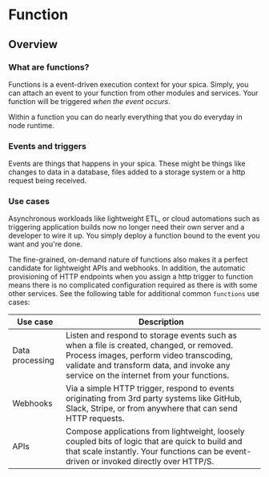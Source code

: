 # Function

## Overview

### What are functions?

Functions is a event-driven execution context for your spica. Simply, you can attach an event to your function from other modules and services. Your function will be triggered _when the event occurs_.

Within a function you can do nearly everything that you do everyday in node runtime.

### Events and triggers

Events are things that happens in your spica. These might be things like changes to data in a database, files added to a storage system or a http request being received.

### Use cases

Asynchronous workloads like lightweight ETL, or cloud automations such as triggering application builds now no longer need their own server and a developer to wire it up. You simply deploy a function bound to the event you want and you're done.

The fine-grained, on-demand nature of functions also makes it a perfect candidate for lightweight APIs and webhooks. In addition, the automatic provisioning of HTTP endpoints when you assign a http trigger to function means there is no complicated configuration required as there is with some other services. See the following table for additional common `functions` use cases:

| Use case              | Description                                                                                                                                                                                                                   |
| --------------------- | ----------------------------------------------------------------------------------------------------------------------------------------------------------------------------------------------------------------------------- |
| Data processing | Listen and respond to storage events such as when a file is created, changed, or removed. Process images, perform video transcoding, validate and transform data, and invoke any service on the internet from your functions. |
| Webhooks              | Via a simple HTTP trigger, respond to events originating from 3rd party systems like GitHub, Slack, Stripe, or from anywhere that can send HTTP requests.                                                                     |
| APIs                  | Compose applications from lightweight, loosely coupled bits of logic that are quick to build and that scale instantly. Your functions can be event-driven or invoked directly over HTTP/S.                                    |


